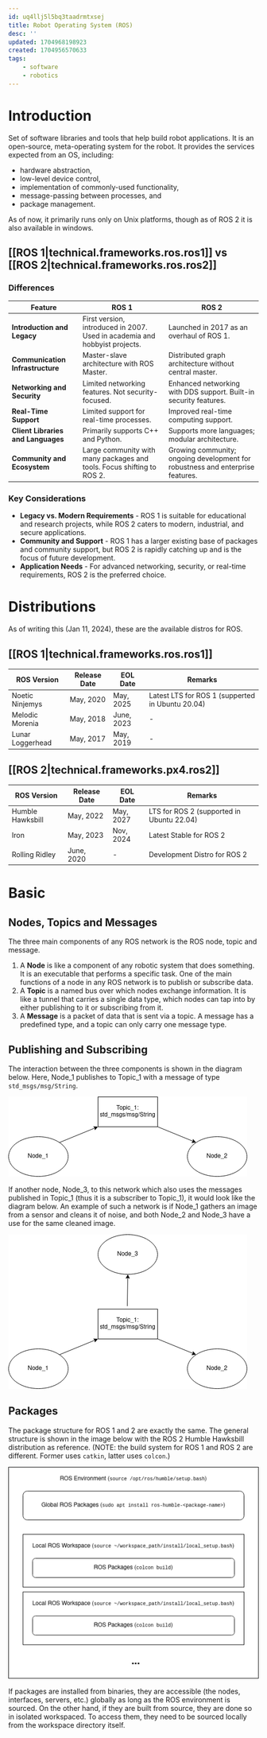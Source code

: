 ```yaml
---
id: uq4llj5l5bq3taadrmtxsej
title: Robot Operating System (ROS)
desc: ''
updated: 1704968198923
created: 1704956570633
tags:
    - software
    - robotics
---
```


# Introduction

Set of software libraries and tools that help build robot applications. It is an open-source, meta-operating system for the robot. It provides the services expected from an OS, including:
- hardware abstraction,
- low-level device control,
- implementation of commonly-used functionality,
- message-passing between processes, and
- package management.

As of now, it primarily runs only on Unix platforms, though as of ROS 2 it is also available in windows.

## [[ROS 1|technical.frameworks.ros.ros1]] vs [[ROS 2|technical.frameworks.ros.ros2]]

### Differences

| Feature                        | ROS 1                                              | ROS 2                                              |
|--------------------------------|----------------------------------------------------|----------------------------------------------------|
| **Introduction and Legacy**        | First version, introduced in 2007. Used in academia and hobbyist projects. | Launched in 2017 as an overhaul of ROS 1.           |
| **Communication Infrastructure**   | Master-slave architecture with ROS Master.         | Distributed graph architecture without central master. |
| **Networking and Security**        | Limited networking features. Not security-focused. | Enhanced networking with DDS support. Built-in security features. |
| **Real-Time Support**              | Limited support for real-time processes.           | Improved real-time computing support.               |
| **Client Libraries and Languages** | Primarily supports C++ and Python.                 | Supports more languages; modular architecture.      |
| **Community and Ecosystem**        | Large community with many packages and tools. Focus shifting to ROS 2. | Growing community; ongoing development for robustness and enterprise features. |


### Key Considerations

- **Legacy vs. Modern Requirements** - ROS 1 is suitable for educational and research projects, while ROS 2 caters to modern, industrial, and secure applications.
- **Community and Support** - ROS 1 has a larger existing base of packages and community support, but ROS 2 is rapidly catching up and is the focus of future development.
- **Application Needs** - For advanced networking, security, or real-time requirements, ROS 2 is the preferred choice.

# Distributions

As of writing this (Jan 11, 2024), these are the available distros for ROS.

## [[ROS 1|technical.frameworks.ros.ros1]]

| ROS Version      | Release Date | EOL Date   | Remarks                                          |
|------------------|--------------|------------|--------------------------------------------------|
| Noetic Ninjemys  | May, 2020    | May, 2025  | Latest LTS for ROS 1 (supperted in Ubuntu 20.04) |
| Melodic Morenia  | May, 2018    | June, 2023 | -                                                |
| Lunar Loggerhead | May, 2017    | May, 2019  | -                                                |

## [[ROS 2|technical.frameworks.px4.ros2]]

| ROS Version      | Release Date | EOL Date  | Remarks                                   |
|------------------|--------------|-----------|-------------------------------------------|
| Humble Hawksbill | May, 2022    | May, 2027 | LTS for ROS 2 (supported in Ubuntu 22.04) |
| Iron             | May, 2023    | Nov, 2024 | Latest Stable for ROS 2                   |
| Rolling Ridley   | June, 2020   | -         | Development Distro for ROS 2              |

# Basic

## Nodes, Topics and Messages

The three main components of any ROS network is the ROS node, topic and message.

1. A **Node** is like a component of any robotic system that does something. It is an executable that performs a specific task. One of the main functions of a node in any ROS network is to publish or subscribe data.
2. A **Topic** is a named bus over which nodes exchange information. It is like a tunnel that carries a single data type, which nodes can tap into by either publishing to it or subscribing from it.
3. A **Message** is a packet of data that is sent via a topic. A message has a predefined type, and a topic can only carry one message type.

## Publishing and Subscribing

The interaction between the three components is shown in the diagram below. Here, Node_1 publishes to Topic_1 with a message of type `std_msgs/msg/String`.

![](./assets/technical.frameworks.ros.nodes-topics-and-messages1.png)

If another node, Node_3, to this network which also uses the messages published in Topic_1 (thus it is a subscriber to Topic_1), it would look like the diagram below. An example of such a network is if Node_1 gathers an image from a sensor and cleans it of noise, and both Node_2 and Node_3 have a use for the same cleaned image.

![](./assets/technical.frameworks.ros.nodes-topics-and-messages2.png)

## Packages

The package structure for ROS 1 and 2 are exactly the same. The general structure is shown in the image below with the ROS 2 Humble Hawksbill distribution as reference. (NOTE: the build system for ROS 1 and ROS 2 are different. Former uses `catkin`, latter uses `colcon`.)

![](./assets/technical.frameworks.ros.nodes-topics-and-messages3.png)

If packages are installed from binaries, they are accessible (the nodes, interfaces, servers, etc.) globally as long as the ROS environment is sourced. On the other hand, if they are built from source, they are done so in isolated workspaced. To access them, they need to be sourced locally from the workspace directory itself.